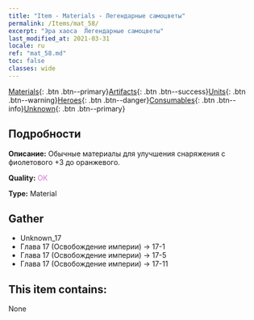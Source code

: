 ```yaml
---
title: "Item - Materials - Легендарные самоцветы"
permalink: /Items/mat_58/
excerpt: "Эра хаоса  Легендарные самоцветы"
last_modified_at: 2021-03-31
locale: ru
ref: "mat_58.md"
toc: false
classes: wide
---
```

 [Materials](/ru/Items/){: .btn .btn--primary}[Artifacts](/ru/Items/Artifacts/){: .btn .btn--success}[Units](/ru/Items/Units/){: .btn .btn--warning}[Heroes](/ru/Items/Heroes/){: .btn .btn--danger}[Consumables](/ru/Items/Consumables/){: .btn .btn--info}[Unknown](/ru/Items/Unknown/){: .btn .btn--primary}

## Подробности
 **Описание:** Обычные материалы для улучшения снаряжения c фиолетового +3 до оранжевого.

 **Quality:** <span style="color: #DA70D6">OK</span>

 **Type:** Material

## Gather

*    Unknown_17 
*    Глава 17 (Освобождение империи) -> 17-1 
*    Глава 17 (Освобождение империи) -> 17-5 
*    Глава 17 (Освобождение империи) -> 17-11 

## This item contains:

  None

